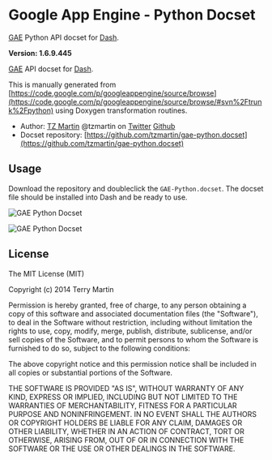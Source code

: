 Google App Engine - Python Docset
=======================

[GAE](http://appengine.google.com/) Python API docset for [Dash](http://kapeli.com/dash).

**Version: 1.6.9.445**

[GAE](https://developers.google.com/appengine) API docset for [Dash](http://kapeli.com/dash).

This is manually generated from [https://code.google.com/p/googleappengine/source/browse](https://code.google.com/p/googleappengine/source/browse/#svn%2Ftrunk%2Fpython) using Doxygen transformation routines.

 * Author: [TZ Martin](https://tzmartin.com) @tzmartin on [Twitter](//twitter.com/tzmartin) [Github](//github.com/tzmartin/)
 * Docset repository: [https://github.com/tzmartin/gae-python.docset](https://github.com/tzmartin/gae-python.docset)

## Usage

Download the repository and doubleclick the ```GAE-Python.docset```. The docset file should be installed into Dash and be ready to use.

![GAE Python Docset](https://monosnap.com/image/TeSaY2gux5WIDMvB9jNKRNBE40FDn3.png)

![GAE Python Docset](https://monosnap.com/image/L3JkP6F07BgQKBUNpntz5Xfk8ZSujp.png)

## License

The MIT License (MIT)

Copyright (c) 2014 Terry Martin

Permission is hereby granted, free of charge, to any person obtaining a copy
of this software and associated documentation files (the "Software"), to deal
in the Software without restriction, including without limitation the rights
to use, copy, modify, merge, publish, distribute, sublicense, and/or sell
copies of the Software, and to permit persons to whom the Software is
furnished to do so, subject to the following conditions:

The above copyright notice and this permission notice shall be included in all
copies or substantial portions of the Software.

THE SOFTWARE IS PROVIDED "AS IS", WITHOUT WARRANTY OF ANY KIND, EXPRESS OR
IMPLIED, INCLUDING BUT NOT LIMITED TO THE WARRANTIES OF MERCHANTABILITY,
FITNESS FOR A PARTICULAR PURPOSE AND NONINFRINGEMENT. IN NO EVENT SHALL THE
AUTHORS OR COPYRIGHT HOLDERS BE LIABLE FOR ANY CLAIM, DAMAGES OR OTHER
LIABILITY, WHETHER IN AN ACTION OF CONTRACT, TORT OR OTHERWISE, ARISING FROM,
OUT OF OR IN CONNECTION WITH THE SOFTWARE OR THE USE OR OTHER DEALINGS IN THE
SOFTWARE.